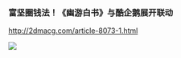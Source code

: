 ### 富坚圈钱法！《幽游白书》与酷企鹅展开联动
http://2dmacg.com/article-8073-1.html

![](http://2dmacg.com/data/attachment/portal/201709/01/032750fr018kpq68ra6v7i.jpeg)
